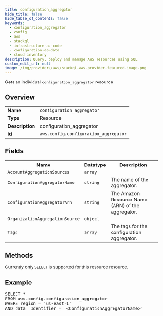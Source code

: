 ```yaml
---
title: configuration_aggregator
hide_title: false
hide_table_of_contents: false
keywords:
  - configuration_aggregator
  - config
  - aws
  - stackql
  - infrastructure-as-code
  - configuration-as-data
  - cloud inventory
description: Query, deploy and manage AWS resources using SQL
custom_edit_url: null
image: /img/providers/aws/stackql-aws-provider-featured-image.png
---
```

Gets an individual <code>configuration_aggregator</code> resource

## Overview
<table><tbody>
<tr><td><b>Name</b></td><td><code>configuration_aggregator</code></td></tr>
<tr><td><b>Type</b></td><td>Resource</td></tr>
<tr><td><b>Description</b></td><td>configuration_aggregator</td></tr>
<tr><td><b>Id</b></td><td><code>aws.config.configuration_aggregator</code></td></tr>
</tbody></table>

## Fields
<table><tbody>
<tr><th>Name</th><th>Datatype</th><th>Description</th></tr>
<tr><td><code>AccountAggregationSources</code></td><td><code>array</code></td><td></td></tr>
<tr><td><code>ConfigurationAggregatorName</code></td><td><code>string</code></td><td>The name of the aggregator.</td></tr>
<tr><td><code>ConfigurationAggregatorArn</code></td><td><code>string</code></td><td>The Amazon Resource Name (ARN) of the aggregator.</td></tr>
<tr><td><code>OrganizationAggregationSource</code></td><td><code>object</code></td><td></td></tr>
<tr><td><code>Tags</code></td><td><code>array</code></td><td>The tags for the configuration aggregator.</td></tr>

</tbody></table>

## Methods
Currently only <code>SELECT</code> is supported for this resource resource.

## Example
<pre>
SELECT *<br/>FROM aws.config.configuration_aggregator<br/>WHERE region = 'us-east-1'<br/>AND data__Identifier = '&lt;ConfigurationAggregatorName&gt;'
</pre>

